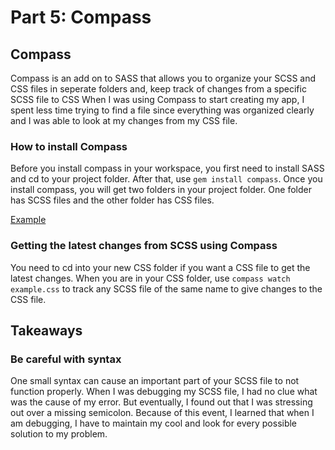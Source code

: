 # Part 5: Compass

## Compass
Compass is an add on to SASS that allows you to organize your SCSS and CSS files in seperate folders and, keep track of changes from a specific SCSS file to CSS
When I was using Compass to start creating my app, I spent less time trying to find a file since everything was organized clearly and I was able to look at my changes from 
my CSS file.

### How to install Compass
Before you install compass in your workspace, you first need to install SASS and cd to your project folder. After that, use `gem install compass`. Once you install compass, you will 
get two folders in your project folder. One folder has SCSS files and the other folder has CSS files. 

[Example](../images/example.png "Logo Title Text 1")

### Getting the latest changes from SCSS using Compass
You need to cd into your new CSS folder if you want a CSS file to get the latest changes. When you are in your CSS folder, use `compass watch example.css` to track any SCSS file of the same name 
to give changes to the CSS file.

## Takeaways

### Be careful with syntax

One small syntax can cause an important part of your SCSS file to not function properly. When I was debugging my SCSS file, I had no clue what was the cause of my error. But eventually, I found out that
I was stressing out over a missing semicolon. Because of this event, I learned that when I am debugging, I have to maintain my cool and look for every possible solution to my problem.

